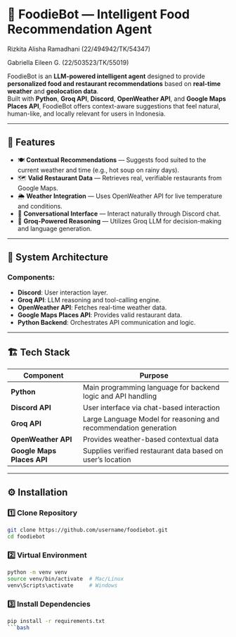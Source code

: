 # 🥗 FoodieBot — Intelligent Food Recommendation Agent

Rizkita Alisha Ramadhani    (22/494942/TK/54347)

Gabriella Eileen G.         (22/503523/TK/55019)

FoodieBot is an **LLM-powered intelligent agent** designed to provide **personalized food and restaurant recommendations** based on **real-time weather** and **geolocation data**.  
Built with **Python**, **Groq API**, **Discord**, **OpenWeather API**, and **Google Maps Places API**, FoodieBot offers context-aware suggestions that feel natural, human-like, and locally relevant for users in Indonesia.

---

## 🚀 Features
- 🍽️ **Contextual Recommendations** — Suggests food suited to the current weather and time (e.g., hot soup on rainy days).
- 🗺️ **Valid Restaurant Data** — Retrieves real, verifiable restaurants from Google Maps.
- 🌦️ **Weather Integration** — Uses OpenWeather API for live temperature and conditions.
- 💬 **Conversational Interface** — Interact naturally through Discord chat.
- 🧠 **Groq-Powered Reasoning** — Utilizes Groq LLM for decision-making and language generation.

---

## 🧩 System Architecture


### Components:
- **Discord**: User interaction layer.
- **Groq API**: LLM reasoning and tool-calling engine.
- **OpenWeather API**: Fetches real-time weather data.
- **Google Maps Places API**: Provides valid restaurant data.
- **Python Backend**: Orchestrates API communication and logic.

---

## 🏗️ Tech Stack

| Component | Purpose |
|------------|----------|
| **Python** | Main programming language for backend logic and API handling |
| **Discord API** | User interface via chat-based interaction |
| **Groq API** | Large Language Model for reasoning and recommendation generation |
| **OpenWeather API** | Provides weather-based contextual data |
| **Google Maps Places API** | Supplies verified restaurant data based on user’s location |

---

## ⚙️ Installation

### 1️⃣ Clone Repository
```bash
git clone https://github.com/username/foodiebot.git
cd foodiebot
```

### 2️⃣ Virtual Environment
```bash
python -m venv venv
source venv/bin/activate  # Mac/Linux
venv\Scripts\activate     # Windows
```

### 3️⃣ Install Dependencies
```bash
pip install -r requirements.txt
```bash
